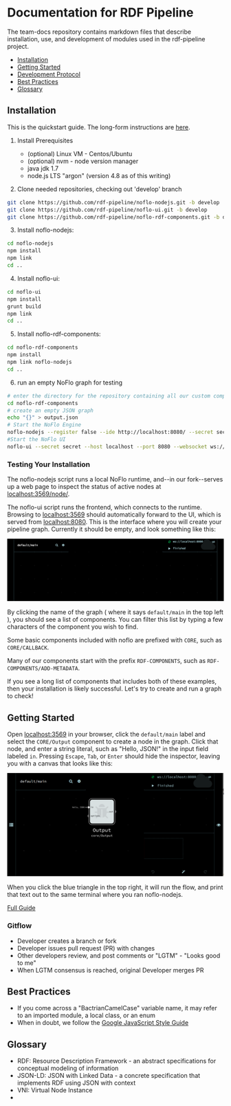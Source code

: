 # Documentation for RDF Pipeline

The team-docs repository contains markdown files that describe installation, use, and development of modules used in the rdf-pipeline project.

 * [Installation](#installation)
 * [Getting Started](#getting-started)
 * [Development Protocol](#gitflow)
 * [Best Practices](#best-practices)
 * [Glossary](#glossary)


## Installation

This is the quickstart guide. The long-form instructions are [here](Installation.md).

1. Install Prerequisites
   * (optional) Linux VM - Centos/Ubuntu
   * (optional) nvm - node version manager
   * java jdk 1.7
   * node.js LTS "argon" (version 4.8 as of this writing)

2. Clone needed repositories, checking out 'develop' branch

```bash
git clone https://github.com/rdf-pipeline/noflo-nodejs.git -b develop
git clone https://github.com/rdf-pipeline/noflo-ui.git -b develop
git clone https://github.com/rdf-pipeline/noflo-rdf-components.git -b develop
```
3. Install noflo-nodejs:

```bash
cd noflo-nodejs
npm install
npm link
cd ..
```
4. Install noflo-ui:

```bash
cd noflo-ui
npm install
grunt build
npm link
cd ..
```
5. Install noflo-rdf-components:

```bash
cd noflo-rdf-components
npm install
npm link noflo-nodejs
cd ..
```

6. run an empty NoFlo graph for testing

```bash
# enter the directory for the repository containing all our custom components
cd noflo-rdf-components
# create an empty JSON graph
echo "{}" > output.json
# Start the NoFlo Engine
noflo-nodejs --register false --ide http://localhost:8080/ --secret secret --graph output.json --save-graph output.json &
#Start the NoFlo UI
noflo-ui --secret secret --host localhost --port 8080 --websocket ws://localhost:3569 &
```

### Testing Your Installation

The noflo-nodejs script runs a local NoFlo runtime, and--in our fork--serves up a web page to inspect the status of active nodes at [localhost:3569/node/](http://localhost:3569/node/).

The noflo-ui script runs the frontend, which connects to the runtime. Browsing to [localhost:3569](http://localhost:3569/) should automatically forward to the UI, which is served from [localhost:8080](http://localhost:8080/).  This is the interface where you will create your pipeline graph. Currently it should be empty, and look something like this:

![noflo ui without a graph](images/empty-ui.png)

By clicking the name of the graph ( where it says `default/main` in the top left ), you should see a list of components. You can filter this list by typing a few characters of the component you wish to find.

Some basic components included with noflo are prefixed with `CORE`, such as `CORE/CALLBACK`.

Many of our components start with the prefix `RDF-COMPONENTS`, such as `RDF-COMPONENTS/ADD-METADATA`.

If you see a long list of components that includes both of these examples, then your installation is likely successful. Let's try to create and run a graph to check!

## Getting Started

Open [localhost:3569](http://localhost:3569/) in your browser, click the `default/main` label and select the `CORE/Output` component to create a node in the graph. Click that node, and enter a string literal, such as "Hello, JSON!" in the input field labeled `in`.  Pressing `Escape`, `Tab`, or `Enter` should hide the inspector, leaving you with a canvas that looks like this:

![noflo ui without a graph](images/hello-json.png)

When you click the blue triangle in the top right, it will run the flow, and print that text out to the same terminal where you ran noflo-nodejs.

[Full Guide](Getting-Started.md)

### Gitflow

 * Developer creates a branch or fork
 * Developer issues pull request (PR) with changes
 * Other developers review, and post comments or "LGTM" - "Looks good to me"
 * When LGTM consensus is reached, original Developer merges PR

## Best Practices
 * If you come across a "BactrianCamelCase" variable name, it may refer to an imported module, a local class, or an enum
 * When in doubt, we follow the [Google JavaScript Style Guide](https://google.github.io/styleguide/jsguide.html)


## Glossary
- RDF: Resource Description Framework - an abstract specifications for conceptual modeling of information
- JSON-LD: JSON with Linked Data - a concrete specification that implements RDF using JSON with context
- VNI: Virtual Node Instance
-
